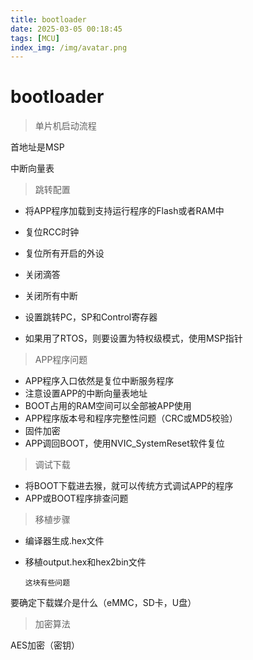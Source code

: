 ```yaml
---
title: bootloader
date: 2025-03-05 00:18:45
tags: [MCU]
index_img: /img/avatar.png
---
```


# **bootloader**

> 单片机启动流程

首地址是MSP

中断向量表

> 跳转配置

- 将APP程序加载到支持运行程序的Flash或者RAM中

- 复位RCC时钟
- 复位所有开启的外设
- 关闭滴答
- 关闭所有中断
- 设置跳转PC，SP和Control寄存器
- 如果用了RTOS，则要设置为特权级模式，使用MSP指针

> APP程序问题

- APP程序入口依然是复位中断服务程序
- 注意设置APP的中断向量表地址
- BOOT占用的RAM空间可以全部被APP使用
- APP程序版本号和程序完整性问题（CRC或MD5校验）
- 固件加密
- APP调回BOOT，使用NVIC_SystemReset软件复位

> 调试下载

- 将BOOT下载进去猴，就可以传统方式调试APP的程序
- APP或BOOT程序排查问题

> 移植步骤

- 编译器生成.hex文件

- 移植output.hex和hex2bin文件

  `这块有些问题`

要确定下载媒介是什么（eMMC，SD卡，U盘）

> 加密算法

AES加密（密钥）